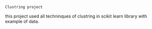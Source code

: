 ``Clustring project``

this project used all techninques of clustring in scikit learn library with example of data. 

 
